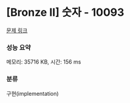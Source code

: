 # [Bronze II] 숫자 - 10093 

[문제 링크](https://www.acmicpc.net/problem/10093) 

### 성능 요약

메모리: 35716 KB, 시간: 156 ms

### 분류

구현(implementation)

